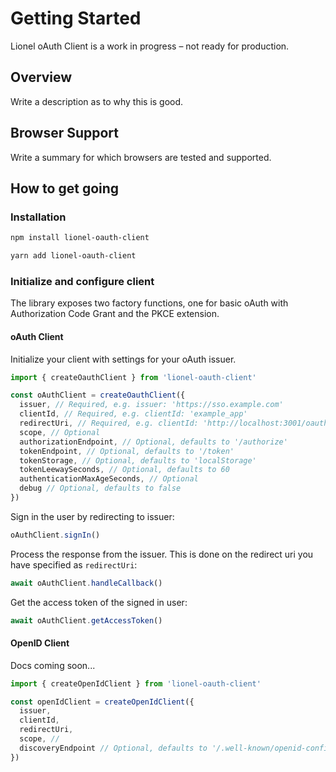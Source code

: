 # Getting Started

Lionel oAuth Client is a work in progress – not ready for production.

## Overview

Write a description as to why this is good.

## Browser Support

Write a summary for which browsers are tested and supported.

## How to get going

### Installation

```bash
npm install lionel-oauth-client
```

```bash
yarn add lionel-oauth-client
```

### Initialize and configure client

The library exposes two factory functions, one for basic oAuth with Authorization Code Grant and the PKCE extension.

#### oAuth Client

Initialize your client with settings for your oAuth issuer.

```js
import { createOauthClient } from 'lionel-oauth-client'

const oAuthClient = createOauthClient({
  issuer, // Required, e.g. issuer: 'https://sso.example.com'
  clientId, // Required, e.g. clientId: 'example_app'
  redirectUri, // Required, e.g. clientId: 'http://localhost:3001/oauth-callback.html'
  scope, // Optional
  authorizationEndpoint, // Optional, defaults to '/authorize'
  tokenEndpoint, // Optional, defaults to '/token'
  tokenStorage, // Optional, defaults to 'localStorage'
  tokenLeewaySeconds, // Optional, defaults to 60
  authenticationMaxAgeSeconds, // Optional
  debug // Optional, defaults to false
})
```

Sign in the user by redirecting to issuer:

```js
oAuthClient.signIn()
```

Process the response from the issuer. This is done on the redirect uri you have specified as `redirectUri`:

```js
await oAuthClient.handleCallback()
```

Get the access token of the signed in user:

```js
await oAuthClient.getAccessToken()
```

#### OpenID Client

Docs coming soon...

```js
import { createOpenIdClient } from 'lionel-oauth-client'

const openIdClient = createOpenIdClient({
  issuer,
  clientId,
  redirectUri,
  scope, //
  discoveryEndpoint // Optional, defaults to '/.well-known/openid-configuration'
})
```
